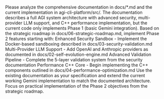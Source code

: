 Please analyze the comprehensive documentation in docs/*.md and the current implementation in agi-cli-platform/src/. The documentation describes a full AGI system architecture with advanced security, multi-provider LLM support, and C++ performance implementation, but the current code only implements Phase 1 (basic Gemini integration). Based on the strategic roadmap in docs/06-strategic-roadmap.md, implement Phase 2 features starting with:
Enhanced Security Sandbox - Implement the Docker-based sandboxing described in docs/03-security-validation.md
Multi-Provider LLM Support - Add OpenAI and Anthropic providers as documented in docs/02-self-evolution-engine.md
Advanced Validation Pipeline - Complete the 5-layer validation system from the security documentation
Performance C++ Core - Begin implementing the C++ components outlined in docs/04-performance-optimization.md
Use the existing documentation as your specification and extend the current working Gemini implementation to match the documented architecture. Focus on practical implementation of the Phase 2 objectives from the strategic roadmap.
